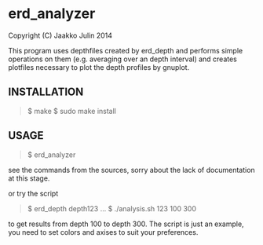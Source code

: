 erd_analyzer
====================

Copyright (C) Jaakko Julin 2014

This program uses depthfiles created by erd_depth and performs simple operations on them (e.g. averaging over an depth interval) and creates plotfiles necessary to plot the depth profiles by gnuplot.

INSTALLATION
---------------------

> $ make 
> $ sudo make install

USAGE
---------------------

> $ erd_analyzer

see the commands from the sources, sorry about the lack of documentation at this stage.

or try the script

> $ erd_depth depth123 ...
> $ ./analysis.sh 123 100 300

to get results from depth 100 to depth 300. The script is just an example, you need to set colors and axises to suit your preferences.
